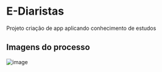 # E-Diaristas

Projeto criação de app aplicando conhecimento de estudos

## Imagens do processo 

![image](https://user-images.githubusercontent.com/75757398/137002049-f534984b-9c81-4bb0-8107-b3d7842444c4.png)

